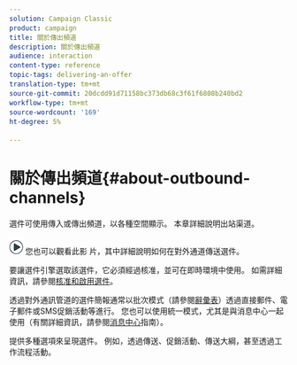 ```yaml
---
solution: Campaign Classic
product: campaign
title: 關於傳出頻道
description: 關於傳出頻道
audience: interaction
content-type: reference
topic-tags: delivering-an-offer
translation-type: tm+mt
source-git-commit: 20dcdd91d71158bc373db68c3f61f6808b240bd2
workflow-type: tm+mt
source-wordcount: '169'
ht-degree: 5%

---
```



# 關於傳出頻道{#about-outbound-channels}

選件可使用傳入或傳出頻道，以各種空間顯示。 本章詳細說明出站渠道。

![](assets/do-not-localize/how-to-video.png) 您也可以觀看此影 [](https://helpx.adobe.com/campaign/classic/how-to/deliver-an-offer-on-outbound-channel-in-acv6.html?playlist=/ccx/v1/collection/product/campaign/classic/segment/digital-marketers/explevel/intermediate/applaunch/get-started/collection.ccx.js&amp;ref=helpx.adobe.com) 片，其中詳細說明如何在對外通道傳送選件。

要讓選件引擎選取該選件，它必須經過核准，並可在即時環境中使用。 如需詳細資訊，請參閱[核准和啟用選件](../../interaction/using/approving-and-activating-an-offer.md)。

透過對外通訊管道的選件簡報通常以批次模式（請參閱[辭彙表](../../interaction/using/glossary.md)）透過直接郵件、電子郵件或SMS促銷活動等進行。 您也可以使用統一模式，尤其是與消息中心一起使用（有關詳細資訊，請參閱[消息中心](../../message-center/using/about-transactional-messaging.md)指南）。

提供多種選項來呈現選件。 例如，透過傳送、促銷活動、傳送大綱，甚至透過工作流程活動。
